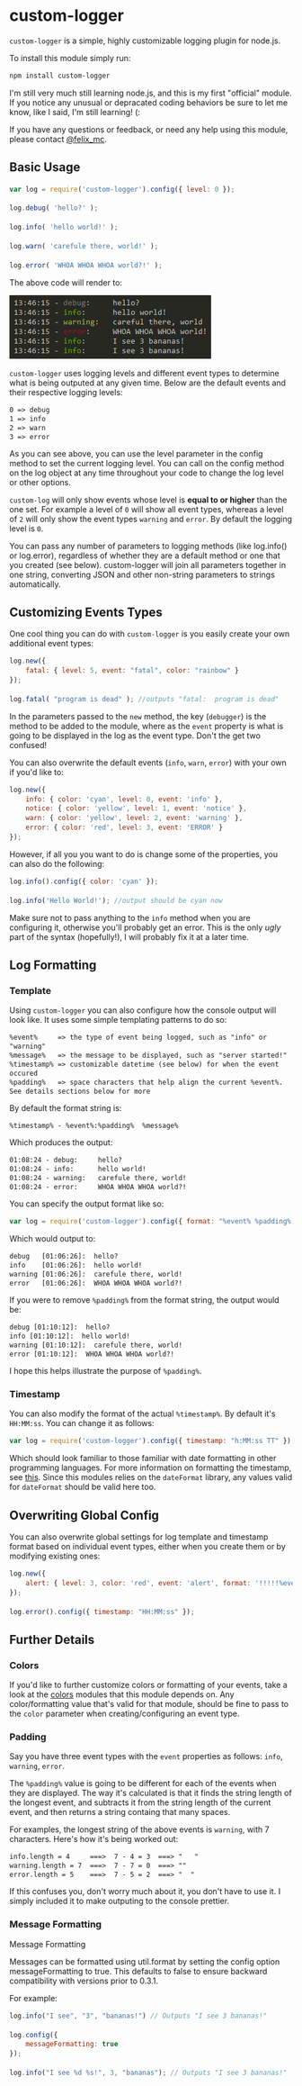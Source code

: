 # custom-logger

`custom-logger` is a simple, highly customizable logging plugin for node.js.

To install this module simply run:

```bash
npm install custom-logger
```

I'm still very much still learning node.js, and this is my first "official" module. If you notice any unusual or depracated coding behaviors be sure to let me know, like I said, I'm still learning! (:

If you have any questions or feedback, or need any help using this module, please contact <a href="http://twitter.com/#!/felix_mc" target="_blank">@felix_mc</a>.


## Basic Usage

```javascript
var log = require('custom-logger').config({ level: 0 });

log.debug( 'hello?' );
	
log.info( 'hello world!' );

log.warn( 'carefule there, world!' );
	
log.error( 'WHOA WHOA WHOA world?!' );
```

The above code will render to: 

![basic output snapshot](https://github.com/felixmc/custom-logger/raw/master/snapshots/basic.png)

`custom-logger` uses logging levels and different event types to determine what is being outputed at any given time. Below are the default events and their respective logging levels:

	0 => debug
	1 => info
	2 => warn
	3 => error

As you can see above, you can use the level parameter in the config method to set the current logging level. You can call on the config method on the log object at any time throughout your code to change the log level or other options.

`custom-log` will only show events whose level is **equal to or higher** than the one set. For example a level of `0` will show all event types, whereas a level of `2` will only show the event types `warning` and `error`. By default the logging level is `0`.

You can pass any number of parameters to logging methods (like log.info() or log.error), regardless of whether they are a default method or one that you created (see below). custom-logger will join all parameters together in one string, converting JSON and other non-string parameters to strings automatically.

## Customizing Events Types

One cool thing you can do with `custom-logger` is you easily create your own additional event types:

```javascript
log.new({
	fatal: { level: 5, event: "fatal", color: "rainbow" }
});
	
log.fatal( "program is dead" ); //outputs "fatal:  program is dead"
```

In the parameters passed to the `new` method, the key (`debugger`) is the method to be added to the module, where as the `event` property is what is going to be displayed in the log as the event type. Don't the get two confused!

You can also overwrite the default events (`info`, `warn`, `error`) with your own if you'd like to:

```javascript
log.new({
	info: { color: 'cyan', level: 0, event: 'info' },
	notice: { color: 'yellow', level: 1, event: 'notice' },
	warn: { color: 'yellow', level: 2, event: 'warning' },
	error: { color: 'red', level: 3, event: 'ERROR' }
});
```

However, if all you you want to do is change some of the properties, you can also do the following:

```javascript
log.info().config({ color: 'cyan' });

log.info('Hello World!'); //output should be cyan now
```

Make sure not to pass anything to the `info` method when you are configuring it, otherwise you'll probably get an error. This is the only *ugly* part of the syntax (hopefully!), I will probably fix it at a later time.

## Log Formatting

### Template

Using `custom-logger` you can also configure how the console output will look like. It uses some simple templating patterns to do so:

	%event%     => the type of event being logged, such as "info" or "warning"
	%message%   => the message to be displayed, such as "server started!"
	%timestamp% => customizable datetime (see below) for when the event occured
	%padding%   => space characters that help align the current %event%. See details sections below for more

By default the format string is:

	%timestamp% - %event%:%padding%  %message%
	
Which produces the output:

	01:08:24 - debug:     hello?
	01:08:24 - info:      hello world!
	01:08:24 - warning:   carefule there, world!
	01:08:24 - error:     WHOA WHOA WHOA world?!

You can specify the output format like so:

```javascript
var log = require('custom-logger').config({ format: "%event% %padding%[%timestamp%]: %message%" });
```

Which would output to:

	debug   [01:06:26]:  hello?
	info    [01:06:26]:  hello world!
	warning [01:06:26]:  carefule there, world!
	error   [01:06:26]:  WHOA WHOA WHOA world?!

If you were to remove `%padding%` from the format string, the output would be:

	debug [01:10:12]:  hello?
	info [01:10:12]:  hello world!
	warning [01:10:12]:  carefule there, world!
	error [01:10:12]:  WHOA WHOA WHOA world?!

I hope this helps illustrate the purpose of `%padding%`.

### Timestamp

You can also modify the format of the actual `%timestamp%`. By default it's `HH:MM:ss`. You can change it as follows:

```javascript
var log = require('custom-logger').config({ timestamp: "h:MM:ss TT" });
```

Which should look familiar to those familiar with date formatting in other programming languages. For more information on formatting the timestamp, see <a href="http://blog.stevenlevithan.com/archives/date-time-format" target="_blank">this</a>. Since this modules relies on the `dateFormat` library, any values valid for `dateFormat` should be valid here too.

## Overwriting Global Config

You can also overwrite global settings for log template and timestamp format based on individual event types, either when you create them or by modifying existing ones:

```javascript
log.new({
	alert: { level: 3, color: 'red', event: 'alert', format: '!!!!!%event% : %message% !!!!!' }
});

log.error().config({ timestamp: "HH:MM:ss" });
```

## Further Details

### Colors

If you'd like to further customize colors or formatting of your events, take a look at the <a href="https://github.com/Marak/colors.js" target="_blank">colors</a> modules that this module depends on. Any color/formatting value that's valid for that module, should be fine to pass to the `color` parameter when creating/configuring an event type.

### Padding

Say you have three event types with the `event` properties as follows: `info`, `warning`, `error`.

The `%padding%` value is going to be different for each of the events when they are displayed. The way it's calculated is that it finds the string length of the longest event, and subtracts it from the string length of the current event, and then returns a string containg that many spaces.

For examples, the longest string of the above events is `warning`, with 7 characters. Here's how it's being worked out:

	info.length = 4     ===>  7 - 4 = 3  ===> "   "
	warning.length = 7  ===>  7 - 7 = 0  ===> ""
	error.length = 5    ===>  7 - 5 = 2  ===> "  "

If this confuses you, don't worry much about it, you don't have to use it. I simply included it to make outputing to the console prettier.

### Message Formatting

Message Formatting

Messages can be formatted using util.format by setting the config option messageFormatting to true. This defaults to false to ensure backward compatibility with versions prior to 0.3.1.

For example:

```javascript
log.info("I see", "3", "bananas!") // Outputs "I see 3 bananas!"

log.config({
	messageFormatting: true
});

log.info("I see %d %s!", 3, "bananas"); // Outputs "I see 3 bananas!"
```
